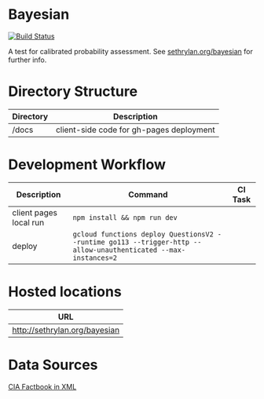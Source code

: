 Bayesian
========

[![Build Status](https://travis-ci.org/sethrylan/bayesian.svg?branch=master)](https://travis-ci.org/sethrylan/bayesian)

A test for calibrated probability assessment. See [sethrylan.org/bayesian](http://sethrylan.org/bayesian) for further info.

Directory Structure
=========

| Directory    | Description                              |
| ------------ |------------------------------------------|
| /docs        | client-side code for gh-pages deployment |

Development Workflow
=========

| Description               | Command                                          | CI Task |
| ------------------------- |--------------------------------------------------|---------|
| client pages local run    | ```npm install && npm run dev```                 |         |
| deploy                    | ```gcloud functions deploy QuestionsV2 --runtime go113 --trigger-http --allow-unauthenticated --max-instances=2```                 |         |

Hosted locations
=========
| URL                                                        |
| -----------------------------------------------------------|
| http://sethrylan.org/bayesian                              |

Data Sources
=========
[CIA Factbook in XML](http://jmatchparser.sourceforge.net/factbook/)

